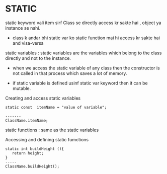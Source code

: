 # STATIC

static keyword vali item sirf Class se directly access kr sakte hai , object ya instance se nahi.
- class k andar bhi static var ko static function mai hi access kr sakte hai and visa-versa

static variables 
: static variables are the variables which belong to the class directly and not to the instance.

- when we access the static variable of any class then the constructor is not called in that process which saves a lot of memory.

- if static variable is defined usinf static var keyword then it can be mutable.

Creating and access static variables
```
static const  itemName = "value of variable";

-------
ClassName.itemName;
```

static functions
:  same as the static variables 



Accessing and defining static fumctions
```
static int buildHeight (){
   return height;
}
-----
ClassName.buildHeight();
```